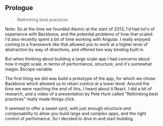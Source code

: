 ## Prologue
> Rethinking best practices

Note:
So at the time we founded Atomic at the start of 2013, I'd had lot's of experience with Backbone, and the potential problems of how that scaled. I'd also recently spent a bit of time working with Angular. I really enjoyed coming to a framework like that allowed you to work at a higher level of abstraction by way of directives, and offered two way binding built in.

But when thinking about building a large scale app I had concerns about how it might scale, in terms of performance, structure, and it's somewhat magoc $scope variable.

The first thing we did was build a prototype of the app, for which we chose Backbone which allowed us to retain control at a lower level. Around the time we were reaching the end of this, I heard about it React. I did a bit of research, and a video of a presentation by Pete Hunt called "Rethinking best practices" really made things click.

It seemed to offer a sweet spot, with just enough structure and composability to allow you build large and complex apps, and the right control of perfomance. So I decided to dive in and start building.
